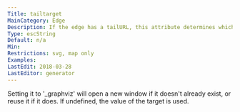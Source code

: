 ```yaml
---
Title: tailtarget
MainCategory: Edge
Description: If the edge has a tailURL, this attribute determines which window of the browser is used for the URL.
Type: escString
Default: n/a
Min: 
Restrictions: svg, map only
Examples: 
LastEdit: 2018-03-28
LastEditor: generator
---
```


Setting it to '_graphviz' will open a new window if it doesn't already exist, or reuse it if it does. If undefined, the value of the target is used.
